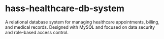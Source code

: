 # hass-healthcare-db-system
A relational database system for managing healthcare appointments, billing, and medical records. Designed with MySQL and focused on data security and role-based access control.

